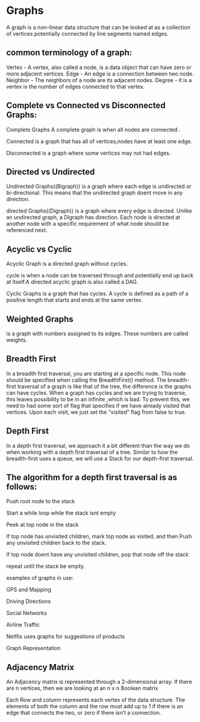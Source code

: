 # Graphs

A graph is a non-linear data structure that can be looked at as a collection of vertices potentially connected by line segments named edges.

## common terminology of a graph:

Vertex - A vertex, also called a node, is a data object that can have zero or more adjacent vertices.
Edge - An edge is a connection between two node.
Neighbor - The neighbors of a node are its adjacent nodes.
Degree - it is a vertex is the number of edges connected to that vertex.

## Complete vs Connected vs Disconnected Graphs:

Complete Graphs A complete graph is when all nodes are connected .

Connected is a graph that has all of vertices,nodes have at least one edge.

Disconnected is a graph where some vertices may not had edges.

## Directed vs Undirected

Undirected Graphs((Bigraph)) is a graph where each edge is undirected or bi-directional. This means that the undirected graph doent move in any direction.

directed Graphs((Digraph)) is a graph where every edge is directed. Unlike an undirected graph, a Digraph has direction. Each node is directed at another node with a specific requirement of what node should be referenced next.

## Acyclic vs Cyclic

Acyclic Graph is a directed graph without cycles.

cycle is when a node can be traversed through and potentially end up back at itself.A directed acyclic graph is also called a DAG.

Cyclic Graphs is a graph that has cycles. A cycle is defined as a path of a positive length that starts and ends at the same vertex.

## Weighted Graphs

is a graph with numbers assigned to its edges. These numbers are called weights.

## Breadth First

In a breadth first traversal, you are starting at a specific node. This node should be specified when calling the BreadthFirst() method. The breadth-first traversal of a graph is like that of the tree, the difference is the graphs can have cycles. When a graph has cycles and we are trying to traverse, this leaves possibility to be in an infinite ,which is bad. To prevent this, we need to had some sort of flag that specifies if we have already visited that vertices. Upon each visit, we just set the “visited” flag from false to true.

## Depth First

In a depth first traversal, we approach it a bit different than the way we do when working with a depth first traversal of a tree. Similar to how the breadth-first uses a queue, we will use a Stack for our depth-first traversal.

## The algorithm for a depth first traversal is as follows:

Push root node to the stack

Start a while loop while the stack isnt empty

Peek at top node in the stack

If top node has unvisited children, mark top node as visited, and then Push any unvisited children back to the stack.

If top node doent have any unvisited children, pop that node off the stack

repeat until the stack be empty.

examples of graphs in use:

GPS and Mapping

Driving Directions

Social Networks

Airline Traffic

Netflix uses graphs for suggestions of products

Graph Representation

## Adjacency Matrix

An Adjacency matrix is represented through a 2-dimensional array. If there are n vertices, then we are looking at an n x n Boolean matrix

Each Row and column represents each vertex of the data structure. The elements of both the column and the row must add up to 1 if there is an edge that connects the two, or zero if there isn’t a connection.

